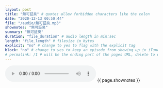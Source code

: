 ```yaml
---
layout: post
title: "無可証臭" # quotes allow forbidden characters like the colon
date: "2020-12-13 00:50:44"
file: "/audio/無可証臭.mp3"
shownotes: "無可証臭"
summary: "無可証臭"
duration: "file_duration" # audio length in min:sec
length: "file_length" # filesize in bytes
explicit: "no" # change to yes to flag with the explicit tag
block: "no" # change to yes to keep an episode from showing up in iTunes
# permalink: /1 # will be the ending part of the pages URL, delete to default to the title
---
```


<audio controls>
<source src="{{site.url}}{{site.baseurl}}{{ page.file }}" type="audio/x-mp3">
Your browser does not support the audio element.
</audio>
{{ page.shownotes }}
